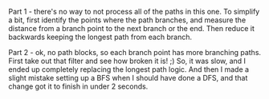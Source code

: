 Part 1 - there's no way to not process all of the paths in this one.  To simplify a bit, first identify the points where the path branches, and measure the distance from a branch point to the next branch or the end.  Then reduce it backwards keeping the longest path from each branch.

Part 2 - ok, no path blocks, so each branch point has more branching paths.  First take out that filter and see how broken it is! ;)  So, it was slow, and I ended up completely replacing the longest path logic.  And then I made a slight mistake setting up a BFS when I should have done a DFS, and that change got it to finish in under 2 seconds.